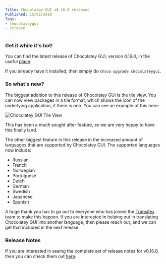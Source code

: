 ```yaml
---
Title: Chocolatey GUI v0.16.0 released
Published: 15/02/2018
Tags:
- chocolateygui
- release
---
```


### Get it while it's hot!

You can find the latest release of Chocolatey GUI, version 0.16.0, in the useful [place](https://chocolatey.org/packages/ChocolateyGUI).

If you already have it installed, then simply do `choco upgrade chocolateygui`.

### So what's new?

The biggest addition to this release of Chocolatey GUI is the tile view.  You can now view packages in a tile format, which shows the icon of the underlying application, if there is one.  You can see an example of this here:

![Chocolatey GUI Tile View](https://gep13wpstorage.blob.core.windows.net/gep13/2018/02/15/chocolatey_gui_tile_view.png)

This has been a much sought after feature, so we are very happy to have this finally land.

The other biggest feature in this release in the increased amount of languages that are supported by Chocolatey GUI.  The supported languages now include:

* Russian
* French
* Norwegian
* Portuguese
* Dutch
* German
* Swedish
* Japanese
* Spanish

A huge thank you has to go out to everyone who has joined the [Transifex](https://www.transifex.com/chocolatey/chocolatey-gui/dashboard/) team to make this happen.  If you are interested in helping out in translating Chocolatey GUI into another language, then please reach out, and we can get that included in the next release.

### Release Notes

If you are interested in seeing the complete set of release notes for v0.16.0, then you can check them out [here](https://github.com/chocolatey/ChocolateyGUI/releases/tag/0.16.0).
